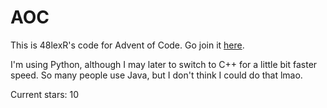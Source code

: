 ﻿# AOC

This is 48lexR's code for Advent of Code. Go join it [here](https://adventofcode.com/2022/about).

I'm using Python, although I may later to switch to C++ for a little bit faster speed. So many people use Java, but I don't think I could do that lmao.

Current stars: 10
